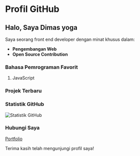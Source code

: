 # Profil GitHub

## Halo, Saya Dimas yoga

<!--![Profil](https://github.com/account)-->

Saya seorang front end developer dengan minat khusus dalam:

- **Pengembangan Web**
- **Open Source Contribution**

### Bahasa Pemrograman Favorit

1. JavaScript 

### Projek Terbaru

<!--- [Nama Projek 1](link_projek_1) - Deskripsi singkat.
- [Nama Projek 2](link_projek_2) - Deskripsi singkat.-->

### Statistik GitHub

![Statistik GitHub](https://github.com/dimaskecee)

### Hubungi Saya

 [Portfolio](dimascuy.vercel.app)

Terima kasih telah mengunjungi profil saya!